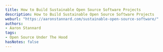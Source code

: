 ```yaml
---
title: How to Build Sustainable Open Source Software Projects
description: How to Build Sustainable Open Source Software Projects
weburl: "https://aaronstannard.com/sustainable-open-source-software/"
authors:
- Aaron Stannard
tags:
- Open Source Under The Hood
hasNotes: false
---
```


